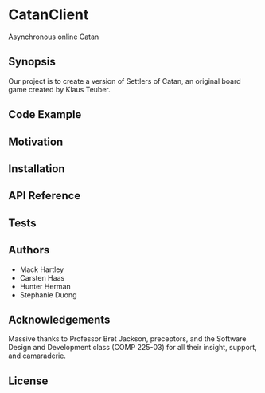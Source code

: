 # CatanClient

Asynchronous online Catan

## Synopsis

Our project is to create a version of Settlers of Catan, an original board game created by Klaus Teuber.

 <!-- At the top of the file there should be a short introduction and/ or overview that explains what the project is. This description should match descriptions added for package managers (Gemspec, package.json, etc.) -->


## Code Example

<!--Show what the library does as concisely as possible, developers should be able to figure out **how** your project solves their problem by looking at the code example. Make sure the API you are showing off is obvious, and that your code is short and concise.-->

## Motivation

<!--A short description of the motivation behind the creation and maintenance of the project. This should explain **why** the project exists.-->

## Installation

<!--Provide code examples and explanations of how to get the project.-->

## API Reference

<!--Depending on the size of the project, if it is small and simple enough the reference docs can be added to the README. For medium size to larger projects it is important to at least provide a link to where the API reference docs live.-->

## Tests

<!--Describe and show how to run the tests with code examples.-->

## Authors

* Mack Hartley
* Carsten Haas
* Hunter Herman
* Stephanie Duong

## Acknowledgements

Massive thanks to Professor Bret Jackson, preceptors, and the Software Design and Development class (COMP 225-03) for all their insight, support, and camaraderie.

## License

<!--A short snippet describing the license (MIT, Apache, etc.)-->
